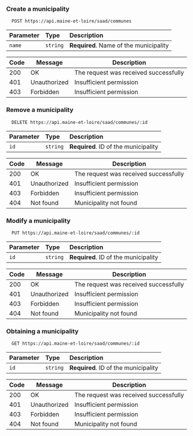 ### Create a municipality
```http
  POST https://api.maine-et-loire/saad/communes
```
| Parameter | Type     | Description                |
| :-------- | :------- | :------------------------- |
| `name` | `string` | **Required**. Name of the municipality |

Code|Message|Description
---|---|---
200|OK|The request was received successfully
401|Unauthorized|Insufficient permission
403|Forbidden|Insufficient permission

### Remove a municipality
```http
  DELETE https://api.maine-et-loire/saad/communes/:id
```
| Parameter | Type     | Description                |
| :-------- | :------- | :------------------------- |
| `id` | `string` | **Required**. ID of the municipality |

Code|Message|Description
---|---|---
200|OK|The request was received successfully
401|Unauthorized|Insufficient permission
403|Forbidden|Insufficient permission
404|Not found|Municipality not found

### Modify a municipality

```http
  PUT https://api.maine-et-loire/saad/communes/:id
```
| Parameter | Type     | Description                |
| :-------- | :------- | :------------------------- |
| `id` | `string` | **Required**. ID of the municipality |

Code|Message|Description
---|---|---
200|OK|The request was received successfully
401|Unauthorized|Insufficient permission
403|Forbidden|Insufficient permission
404|Not found|Municipality not found

### Obtaining a municipality

```http
  GET https://api.maine-et-loire/saad/communes/:id
```
| Parameter | Type     | Description                |
| :-------- | :------- | :------------------------- |
| `id` | `string` | **Required**. ID of the municipality |

Code|Message|Description
---|---|---
200|OK|The request was received successfully
401|Unauthorized|Insufficient permission
403|Forbidden|Insufficient permission
404|Not found|Municipality not found




